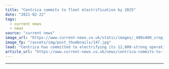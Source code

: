 ```yaml
---
title: "Centrica commits to fleet electrification by 2025"
date: "2021-02-22"
tags: 
  - current news
  - news
source: "current news"
image_url: "https://www.current-news.co.uk/static/images/_400x400_crop_center-center/Matthew-Bateman-and-electric-van-credit-Centrica.jpg"
image_fp: "/assets/img/post_thumbnails/147.jpg"
lead: "Centrica has committed to electrifying its 12,000-strong operational fleet by 2025, five years earlier than it had previously aimed for."
article_url: "https://www.current-news.co.uk/news/centrica-commits-to-fleet-electrification-by-2025?utm_source=rss-feeds&utm_medium=rss&utm_campaign=rss"
---
```


---
